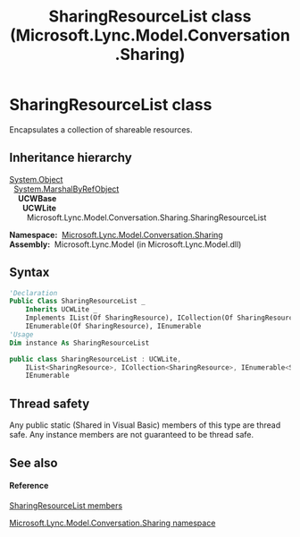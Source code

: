 ﻿---
title: SharingResourceList class (Microsoft.Lync.Model.Conversation.Sharing)
TOCTitle: SharingResourceList class
ms:assetid: T:Microsoft.Lync.Model.Conversation.Sharing.SharingResourceList_DI_3_UC_OCS14MrefLyncWPF
ms:mtpsurl: https://msdn.microsoft.com/en-us/library/microsoft.lync.model.conversation.sharing.sharingresourcelist_di_3_uc_ocs14mreflyncwpf(v=office.15)
ms:contentKeyID: 48599423
ms.date: 07/28/2014
mtps_version: v=office.15
f1_keywords:
- Microsoft.Lync.Model.Conversation.Sharing.SharingResourceList
dev_langs:
- CSharp
- JScript
- VB
- other
---

# SharingResourceList class

Encapsulates a collection of shareable resources.

## Inheritance hierarchy

[System.Object](http://msdn2.microsoft.com/en-us/library/e5kfa45b)  
  [System.MarshalByRefObject](http://msdn2.microsoft.com/en-us/library/w4302s1f)  
    **UCWBase**  
      **UCWLite**  
        Microsoft.Lync.Model.Conversation.Sharing.SharingResourceList  

**Namespace:**  [Microsoft.Lync.Model.Conversation.Sharing](microsoft-lync-model-conversation-sharing-namespace_2.md)  
**Assembly:**  Microsoft.Lync.Model (in Microsoft.Lync.Model.dll)

## Syntax

``` vb
'Declaration
Public Class SharingResourceList _
    Inherits UCWLite _
    Implements IList(Of SharingResource), ICollection(Of SharingResource),  _
    IEnumerable(Of SharingResource), IEnumerable
'Usage
Dim instance As SharingResourceList
```

``` csharp
public class SharingResourceList : UCWLite, 
    IList<SharingResource>, ICollection<SharingResource>, IEnumerable<SharingResource>, 
    IEnumerable
```

## Thread safety

Any public static (Shared in Visual Basic) members of this type are thread safe. Any instance members are not guaranteed to be thread safe.

## See also

#### Reference

[SharingResourceList members](sharingresourcelist-members-microsoft-lync-model-conversation-sharing_2.md)

[Microsoft.Lync.Model.Conversation.Sharing namespace](microsoft-lync-model-conversation-sharing-namespace_2.md)

